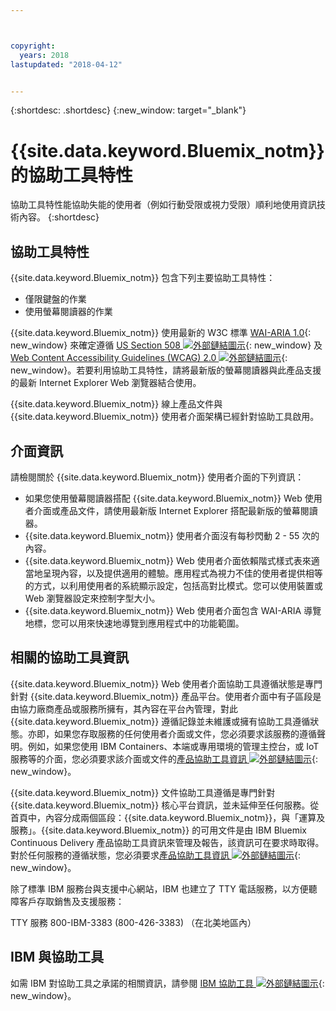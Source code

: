 ```yaml
---



copyright:
  years: 2018
lastupdated: "2018-04-12"


---
```


{:shortdesc: .shortdesc}
{:new_window: target="_blank"}

# {{site.data.keyword.Bluemix_notm}} 的協助工具特性

協助工具特性能協助失能的使用者（例如行動受限或視力受限）順利地使用資訊技術內容。
{:shortdesc}

## 協助工具特性

{{site.data.keyword.Bluemix_notm}} 包含下列主要協助工具特性：

* 僅限鍵盤的作業
* 使用螢幕閱讀器的作業

{{site.data.keyword.Bluemix_notm}} 使用最新的 W3C 標準 [WAI-ARIA 1.0](http://www.w3.org/TR/wai-aria/){: new_window} 來確定遵循 [US Section 508 ![外部鏈結圖示](../../icons/launch-glyph.svg "外部鏈結圖示")](https://www.access-board.gov/guidelines-and-standards/communications-and-it/about-the-section-508-standards/section-508-standards){: new_window} 及 [Web Content Accessibility Guidelines (WCAG) 2.0 ![外部鏈結圖示](../../icons/launch-glyph.svg "外部鏈結圖示")](http://www.w3.org/TR/WCAG20/){: new_window}。若要利用協助工具特性，請將最新版的螢幕閱讀器與此產品支援的最新 Internet Explorer Web 瀏覽器結合使用。

{{site.data.keyword.Bluemix_notm}} 線上產品文件與 {{site.data.keyword.Bluemix_notm}} 使用者介面架構已經針對協助工具啟用。 


## 介面資訊
 
請檢閱關於 {{site.data.keyword.Bluemix_notm}} 使用者介面的下列資訊：

* 如果您使用螢幕閱讀器搭配 {{site.data.keyword.Bluemix_notm}} Web 使用者介面或產品文件，請使用最新版 Internet Explorer 搭配最新版的螢幕閱讀器。 
* {{site.data.keyword.Bluemix_notm}} 使用者介面沒有每秒閃動 2 - 55 次的內容。
* {{site.data.keyword.Bluemix_notm}} Web 使用者介面依賴階式樣式表來適當地呈現內容，以及提供適用的體驗。應用程式為視力不佳的使用者提供相等的方式，以利用使用者的系統顯示設定，包括高對比模式。您可以使用裝置或 Web 瀏覽器設定來控制字型大小。
* {{site.data.keyword.Bluemix_notm}} Web 使用者介面包含 WAI-ARIA 導覽地標，您可以用來快速地導覽到應用程式中的功能範圍。


## 相關的協助工具資訊

{{site.data.keyword.Bluemix_notm}} Web 使用者介面協助工具遵循狀態是專門針對 {{site.data.keyword.Bluemix_notm}} 產品平台。使用者介面中有子區段是由協力廠商產品或服務所擁有，其內容在平台內管理，對此 {{site.data.keyword.Bluemix_notm}} 遵循記錄並未維護或擁有協助工具遵循狀態。亦即，如果您存取服務的任何使用者介面或文件，您必須要求該服務的遵循聲明。例如，如果您使用 IBM Containers、本端或專用環境的管理主控台，或 IoT 服務等的介面，您必須要求該介面或文件的[產品協助工具資訊 ![外部鏈結圖示](../../icons/launch-glyph.svg "外部鏈結圖示")](http://www-03.ibm.com/able/product_accessibility/index.html){: new_window}。

{{site.data.keyword.Bluemix_notm}} 文件協助工具遵循是專門針對 {{site.data.keyword.Bluemix_notm}} 核心平台資訊，並未延伸至任何服務。從首頁中，內容分成兩個區段：{{site.data.keyword.Bluemix_notm}}，與「運算及服務」。{{site.data.keyword.Bluemix_notm}} 的可用文件是由 IBM Bluemix Continuous Delivery 產品協助工具資訊來管理及報告，該資訊可在要求時取得。對於任何服務的遵循狀態，您必須要求[產品協助工具資訊 ![外部鏈結圖示](../../icons/launch-glyph.svg "外部鏈結圖示")](http://www-03.ibm.com/able/product_accessibility/index.html){: new_window}。

除了標準 IBM 服務台與支援中心網站，IBM 也建立了 TTY 電話服務，以方便聽障客戶存取銷售及支援服務：

TTY 服務
800-IBM-3383 (800-426-3383)
（在北美地區內）

## IBM 與協助工具

如需 IBM 對協助工具之承諾的相關資訊，請參閱 [IBM 協助工具 ![外部鏈結圖示](../../icons/launch-glyph.svg "外部鏈結圖示")](www.ibm.com/able){: new_window}。
